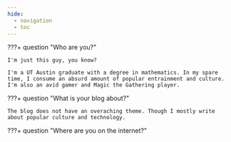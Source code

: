 ```yaml
---
hide:
  - navigation
  - toc
---
```


???+ question "Who are you?"

    I'm just this guy, you know?

    I'm a UT Austin graduate with a degree in mathematics. In my spare time, I consume an absurd amount of popular entrainment and culture. I'm also an avid gamer and Magic the Gathering player.

???+ question "What is your blog about?"

    The blog does not have an overaching theme. Though I mostly write about popular culture and technology.

???+ question "Where are you on the internet?"